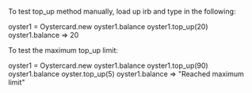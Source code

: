 To test top_up method manually, load up irb and type in the following:

oyster1 = Oystercard.new
oyster1.balance
oyster1.top_up(20)
oyster1.balance => 20

To test the maximum top_up limit:

oyster1 = Oystercard.new
oyster1.balance
oyster1.top_up(90)
oyster1.balance
oyster.top_up(5)
oyster1.balance => "Reached maximum limit"
